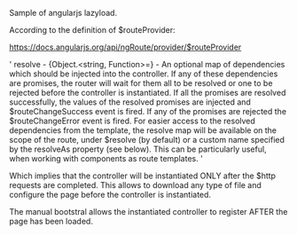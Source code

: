 Sample of angularjs lazyload.

According to the definition of $routeProvider:

https://docs.angularjs.org/api/ngRoute/provider/$routeProvider

'
resolve - {Object.<string, Function>=} - An optional map of dependencies which should be injected into the controller. If any of these dependencies are promises, the router will wait for them all to be resolved or one to be rejected before the controller is instantiated. If all the promises are resolved successfully, the values of the resolved promises are injected and $routeChangeSuccess event is fired. If any of the promises are rejected the $routeChangeError event is fired. For easier access to the resolved dependencies from the template, the resolve map will be available on the scope of the route, under $resolve (by default) or a custom name specified by the resolveAs property (see below). This can be particularly useful, when working with components as route templates.
'

Which implies that the controller will be instantiated ONLY after the $http requests are completed.
This allows to download any type of file and configure the page before the controller is instantiated.

The manual bootstral allows the instantiated controller to register AFTER the page has been loaded.
